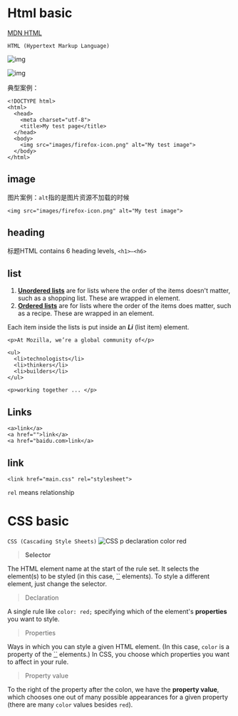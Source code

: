 # Html basic

[MDN HTML](https://developer.mozilla.org/en-US/docs/Learn/Getting_started_with_the_web/HTML_basics)

`HTML (Hypertext Markup Language)`

![img](https://mdn.mozillademos.org/files/9347/grumpy-cat-small.png)

![img](https://mdn.mozillademos.org/files/9345/grumpy-cat-attribute-small.png)

典型案例：

```
<!DOCTYPE html>
<html>
  <head>
    <meta charset="utf-8">
    <title>My test page</title>
  </head>
  <body>
    <img src="images/firefox-icon.png" alt="My test image">
  </body>
</html>
```

## image

图片案例：`alt`指的是图片资源不加载的时候 

```
<img src="images/firefox-icon.png" alt="My test image">
```

## heading

标题HTML contains 6 heading levels, `<h1>–<h6>`

## list

1. **<u>Unordered lists</u>** are for lists where the order of the items doesn't matter, such as a shopping list. These are wrapped in element.
2. **<u>Ordered lists</u>** are for lists where the order of the items does matter, such as a recipe. These are wrapped in an  element.

Each item inside the lists is put inside an ***Li*** (list item) element.

```
<p>At Mozilla, we’re a global community of</p>
    
<ul> 
  <li>technologists</li>
  <li>thinkers</li>
  <li>builders</li>
</ul>

<p>working together ... </p>
```

## Links

```
<a>link</a>
<a href="">link</a>
<a href="baidu.com>link</a>
```

## link

```
<link href="main.css" rel="stylesheet">
```

`rel` means relationship

# CSS basic

`CSS (Cascading Style Sheets)` ![CSS p declaration color red](https://mdn.mozillademos.org/files/9461/css-declaration-small.png)

> **Selector**

The HTML element name at the start of the rule set. It selects the element(s) to be styled (in this case, [``](https://developer.mozilla.org/en-US/docs/Web/HTML/Element/p) elements). To style a different element, just change the selector.

> Declaration

A single rule like `color: red;` specifying which of the element's **properties** you want to style.

> Properties

Ways in which you can style a given HTML element. (In this case, `color` is a property of the [``](https://developer.mozilla.org/en-US/docs/Web/HTML/Element/p) elements.) In CSS, you choose which properties you want to affect in your rule.

> Property value

To the right of the property after the colon, we have the **property value**, which chooses one out of many possible appearances for a given property (there are many `color` values besides `red`).